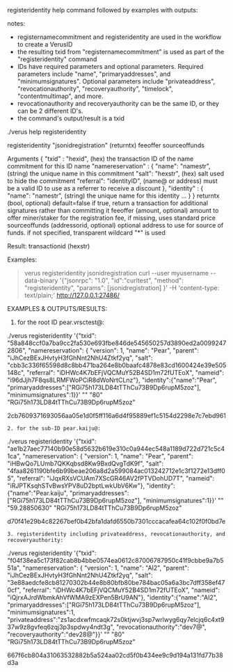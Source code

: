 registeridentity help command followed by examples with outputs:

notes:
- registernamecommitment and registeridentity are used in the workflow to create a VerusID
- the resulting txid from "registernamecommitment" is used as part of the "registeridentity" command
- IDs have required parameters and optional parameters. Required parameters include "name", "primaryaddresses", and "minimumsignatures". Optional parameters include "privateaddress", "revocationauthority", "recoveryauthority", "timelock", "contentmultimap", and more.
- revocationauthority and recoveryauthority can be the same ID, or they can be 2 different ID's.
- the command's output/result is a txid



./verus help registeridentity

registeridentity "jsonidregistration" (returntx) feeoffer sourceoffunds



Arguments
{
    "txid" : "hexid",          (hex)    the transaction ID of the name commitment for this ID name
    "namereservation" :
    {
        "name": "namestr",     (string) the unique name in this commitment
        "salt": "hexstr",      (hex)    salt used to hide the commitment
        "referral": "identityID", (name@ or address) must be a valid ID to use as a referrer to receive a discount
    },
    "identity" :
    {
        "name": "namestr",     (string) the unique name for this identity
        ...
    }
}
returntx                           (bool, optional) default=false if true, return a transaction for additional signatures rather than committing it
feeoffer                           (amount, optional) amount to offer miner/staker for the registration fee, if missing, uses standard price
sourceoffunds                      (addressorid, optional) optional address to use for source of funds. if not specified, transparent wildcard "*" is used


Result:
   transactionid                   (hexstr)

Examples:
> verus registeridentity jsonidregistration
> curl --user myusername --data-binary '{"jsonrpc": "1.0", "id":"curltest", "method": "registeridentity", "params": [jsonidregistration] }' -H 'content-type: text/plain;' http://127.0.0.1:27486/



EXAMPLES & OUTPUTS/RESULTS:


1. for the root ID pear.vrsctest@:

./verus registeridentity '{"txid": "58a848ccf0a7ba9cc2fa530e693fbe846de545650257d3890ed2a00992472806",
  "namereservation": {
    "version": 1,
    "name": "Pear",
    "parent": "iJhCezBExJHvtyH3fGhNnt2NhU4Ztkf2yq",
    "salt": "cbb3c336f65598d8c8bb471ba264e8b0baafc4878e83cd1600424e39e505148c",
    "referral": "iDHWc4K7bEFjVQCMuY52B4SD1m72fUTEoX",
    "nameid": "i96dJjh7F8qs8LRMFWoPCiR8dWoNrtCLnz"}, "identity":{"name":"Pear", "primaryaddresses":["RGi75h173LD84tTThCu73B9Dp6rupM5zoz"], "minimumsignatures":1}}' "" "80" "RGi75h173LD84tTThCu73B9Dp6rupM5zoz"

2cb7609371693056aa05e1d0f5ff116a6d4f95889ef1c5154d2298e7c7ebd961


    2. for the sub-ID pear.kaiju@:


./verus registeridentity '{"txid": "ae1b27aec77140b90e58d5632b619e310c0a944ec548a1189d722d721c5c41ca",
  "namereservation": {
    "version": 1,
    "name": "Pear",
    "parent": "iHBwQo7LUmb7QKKqbsd8Kw9BxdQvgTdK9f",
    "salt": "4faa8261190bfe6b99beae206a8d2a599084ac013242712e1c3f1272e13dff05",
    "referral": "iJqxRXsVCUAm7XScGR46AV2fPTVDohUD7T",
    "nameid": "iRJPTKsqhSTvBwsYPV8uD2bptLwkUbV6Kw"}, "identity":{"name":"Pear.kaiju", "primaryaddresses":["RGi75h173LD84tTThCu73B9Dp6rupM5zoz"], "minimumsignatures":1}}' "" "59.28850630" "RGi75h173LD84tTThCu73B9Dp6rupM5zoz"

d70f41e29b4c82267bef0b42bfa1dafd6550b7301cccacafea64c102f0f0bd7e




    3. registeridentity including privateaddress, revocationauthority, and recoveryauthority:


./verus registeridentity '{"txid": "f04f38ea5c173f82cab8b4bbe0574ea0612c87006787950c41f9cbbe9a7b551a",
  "namereservation": {
    "version": 1,
    "name": "AI2",
    "parent": "iJhCezBExJHvtyH3fGhNnt2NhU4Ztkf2yq",
    "salt": "3e88aedcfe8cb81270302b44e8b80bfb80be784bac05a6a3bc7dff358ef470cf",
    "referral": "iDHWc4K7bEFjVQCMuY52B4SD1m72fUTEoX",
    "nameid": "iQjrxAJrdWbmkAhVfWMA9zEXPen5BrU9AN"}, "identity":{"name":"AI2", "primaryaddresses":["RGi75h173LD84tTThCu73B9Dp6rupM5zoz"], "minimumsignatures":1, "privateaddress":"zs1acdxwfmcaqk72s0ktjwvj3sp7wrlwyg6qy7elcjq6c4xt937w9z8gvfeq6zqj3p3spdwy4ndt3g", "revocationauthority":"dev7@", "recoveryauthority":"dev28@"}}' "" "80" "RGi75h173LD84tTThCu73B9Dp6rupM5zoz"

667f6cb804a31063532882b5a524aa02cd5f0b434ee9c9d194a131fd77b38d3a
